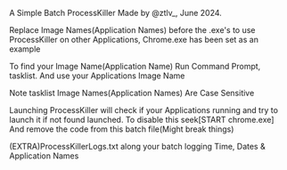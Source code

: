 A Simple Batch ProcessKiller Made by @ztlv_, June 2024.

Replace Image Names(Application Names) before the .exe's to use ProcessKiller on other Applications, Chrome.exe has been set as an example

To find your Image Name(Application Name) Run Command Prompt,  tasklist. And use your Applications Image Name

Note tasklist Image Names(Application Names) Are Case Sensitive 

Launching ProcessKiller will check if your Applications running and try to launch it if not found launched. To disable this seek[START chrome.exe] And remove the code from this batch file(Might break things)

(EXTRA)ProcessKillerLogs.txt along your batch logging Time, Dates & Application Names
